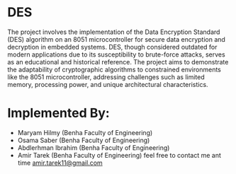 # DES
The project involves the implementation of the Data Encryption Standard (DES) algorithm on an 8051 microcontroller for secure data encryption and decryption in embedded systems. DES, though considered outdated for modern applications due to its susceptibility to brute-force attacks, serves as an educational and historical reference. The project aims to demonstrate the adaptability of cryptographic algorithms to constrained environments like the 8051 microcontroller, addressing challenges such as limited memory, processing power, and unique architectural characteristics.
# Implemented By:
- Maryam Hilmy (Benha Faculty of Engineering)
- Osama Saber (Benha Faculty of Engineering)
- Abdlerhman Ibrahim (Benha Faculty of Engineering)
- Amir Tarek (Benha Faculty of Engineering)
  feel free to contact me ant time amir.tarek11@gmail.com
